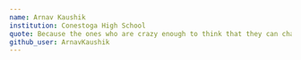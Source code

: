 ```yaml
---
name: Arnav Kaushik
institution: Conestoga High School
quote: Because the ones who are crazy enough to think that they can change the world, are the ones who do.
github_user: ArnavKaushik
---
```

